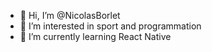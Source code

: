 <!---
NicolasBorlet/NicolasBorlet is a ✨ special ✨ repository because its `README.md` (this file) appears on your GitHub profile.
You can click the Preview link to take a look at your changes.
--->

- 👋 Hi, I’m @NicolasBorlet
- 👀 I’m interested in sport and programmation
- 🌱 I’m currently learning React Native

